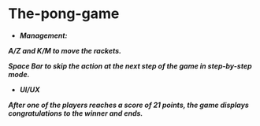 # The-pong-game
* ***Management:***

***A/Z and K/M to move the rackets.***

***Space Bar to skip the action at the next step of the game in step-by-step mode.***

* ***UI/UX***

***After one of the players reaches a score of 21 points, the game displays congratulations to the winner and ends.***
